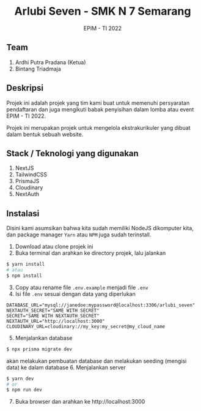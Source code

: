 <center>

# Arlubi Seven - SMK N 7 Semarang
EPIM - TI 2022

</center>

## Team
1. Ardhi Putra Pradana (Ketua)
2. Bintang Triadmaja

## Deskripsi
Projek ini adalah projek yang tim kami buat untuk memenuhi persyaratan pendaftaran dan juga mengikuti babak penyisihan dalam lomba atau event EPIM - TI 2022.

Projek ini merupakan projek untuk mengelola ekstrakurikuler yang dibuat dalam bentuk sebuah website.

## Stack / Teknologi yang digunakan
1. NextJS
2. TailwindCSS
3. PrismaJS
4. Cloudinary
5. NextAuth

## Instalasi
Disini kami asumsikan bahwa kita sudah memiliki NodeJS dikomputer kita, dan package manager `Yarn` atau `NPM` juga sudah terinstall.

1. Download atau clone projek ini
2. Buka terminal dan arahkan ke directory projek, lalu jalankan
```bash
$ yarn install
# atau
$ npm install
```
3. Copy atau rename file `.env.example` menjadi file `.env`
4. Isi file `.env` sesuai dengan data yang diperlukan
```
DATABASE_URL="mysql://janedoe:mypassword@localhost:3306/arlubi_seven"
NEXTAUTH_SECRET="SAME WITH SECRET"
SECRET="SAME WITH NEXTAUTH_SECRET"
NEXTAUTH_URL="http://localhost:3000"
CLOUDINARY_URL=cloudinary://my_key:my_secret@my_cloud_name
```
5. Menjalankan database
```bash
$ npx prisma migrate dev
```
akan melakukan pembuatan database dan melakukan seeding (mengisi data) ke dalam database
6. Menjalankan server
```bash
$ yarn dev
# or
$ npm run dev
```
7. Buka browser dan arahkan ke http://localhost:3000